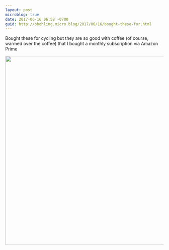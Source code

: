 ```yaml
---
layout: post
microblog: true
date: 2017-06-16 06:58 -0700
guid: http://bbohling.micro.blog/2017/06/16/bought-these-for.html
---
```

Bought these for cycling but they are so good with coffee (of course, warmed over the coffee) that I bought a monthly subscription via Amazon Prime

<img src="http://bbohling.micro.blog/uploads/2017/db787920d4.jpg" width="600" height="600" style="height: auto" />
